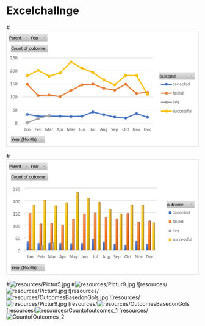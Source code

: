 # Excelchallnge

#![resources/Picture3.jpg](resources/Picture3.jpg)

#![resources/Picture4.jpg](resources/Picture4.jpg)

#![resources/Pictur5.jpg](resources/Picture5.jpg)
#![resources/Pictur9.jpg](resources/Picture9.jpg)
![resources/![resources/Pictur9.jpg](resources/Picture9.jpg)
![resources/![resources/OutcomesBasedonGols.jpg](resources/OutcomesBasedonGols.jpg)
![resources/![resources/Pictur9.jpg](resources/Picture9.jpg)
[resources/![resources/OutcomesBasedonGols](resources/OutcomesBasedonGols)
[resources/![resources/Countofoutcomes_1](resources/Countofoutcomes_1)
[resources/![CountofOutcomes_2](resources/CountofOutcomes_2)



